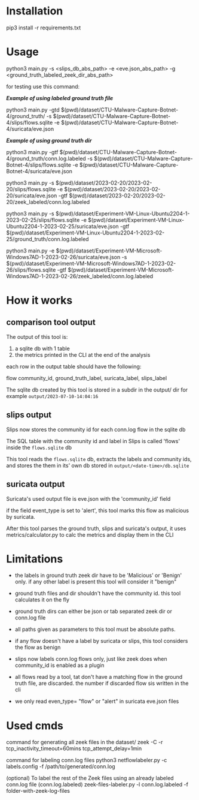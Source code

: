 # Installation

pip3 install -r requirements.txt

# Usage 

python3 main.py -s <slips_db_abs_path> -e <eve.json_abs_path> -g <ground_truth_labeled_zeek_dir_abs_path>

for testing use this command:

***Example of using labeled ground truth file***

python3 main.py -gtd $(pwd)/dataset/CTU-Malware-Capture-Botnet-4/ground_truth/ -s $(pwd)/dataset/CTU-Malware-Capture-Botnet-4/slips/flows.sqlite -e $(pwd)/dataset/CTU-Malware-Capture-Botnet-4/suricata/eve.json  

***Example of using ground truth dir***

python3 main.py -gtf $(pwd)/dataset/CTU-Malware-Capture-Botnet-4/ground_truth/conn.log.labeled -s $(pwd)/dataset/CTU-Malware-Capture-Botnet-4/slips/flows.sqlite -e $(pwd)/dataset/CTU-Malware-Capture-Botnet-4/suricata/eve.json  

python3 main.py -s $(pwd)/dataset/2023-02-20/2023-02-20/slips/flows.sqlite -e $(pwd)/dataset/2023-02-20/2023-02-20/suricata/eve.json -gtf $(pwd)/dataset/2023-02-20/2023-02-20/zeek_labeled/conn.log.labeled 

python3 main.py -s $(pwd)/dataset/Experiment-VM-Linux-Ubuntu2204-1-2023-02-25/slips/flows.sqlite -e $(pwd)/dataset/Experiment-VM-Linux-Ubuntu2204-1-2023-02-25/suricata/eve.json -gtf $(pwd)/dataset/Experiment-VM-Linux-Ubuntu2204-1-2023-02-25/ground_truth/conn.log.labeled 

python3 main.py -e $(pwd)/dataset/Experiment-VM-Microsoft-Windows7AD-1-2023-02-26/suricata/eve.json -s $(pwd)/dataset/Experiment-VM-Microsoft-Windows7AD-1-2023-02-26/slips/flows.sqlite -gtf $(pwd)/dataset/Experiment-VM-Microsoft-Windows7AD-1-2023-02-26/zeek_labeled/conn.log.labeled


# How it works

## comparison tool output

The output of this tool is:

1. a sqlite db with 1 table
2. the metrics printed in the CLI at the end of the analysis

each row in the output table should have the following:

flow community_id, ground_truth_label, suricata_label, slips_label


The sqlite db created by this tool is stored in a subdir in the output/ dir
for example
```output/2023-07-10-14:04:16```

## slips output 

Slips now stores the community id for each conn.log flow in the sqlite db

The SQL table with the community id and label in Slips is called 'flows' inside the ```flows.sqlite``` db

This tool reads the ```flows.sqlite``` db, extracts the labels and community ids, and stores the them in its' own db stored in ```output/<date-time>/db.sqlite```

## suricata output

Suricata's used output file is eve.json with the 'community_id' field

if the field event_type is set to 'alert', this tool marks this flow as malicious by suricata.

After this tool parses the ground truth, slips and suricata's output, it uses metrics/calculator.py to calc the metrics and display them in the CLI


# Limitations

* the labels in ground truth zeek dir have to be 'Malicious' or 'Benign' only. if any other label is present this tool will consider it "benign"
* ground truth files and dir shouldn't have the community id. this tool calculates it on the fly
* ground truth dirs can either be json or tab separated zeek dir or conn.log file

* all paths given as parameters to this tool must be absolute paths.
* if any flow doesn't have a label by suricata or slips, this tool considers the flow as benign 

* slips now labels conn.log flows only, just like zeek does when community_id is enabled as a plugin

* all flows read by a tool, tat don't have a matching flow in the ground truth file, are discarded. the number if discarded flow sis written in the cli

* we only read even_type= "flow" or "alert" in suricata eve.json files

# Used cmds

command for generating all zeek files in the dataset/
 zeek -C -r <pcap>  tcp_inactivity_timeout=60mins tcp_attempt_delay=1min


command for labeling conn.log files
python3 netflowlabeler.py -c labels.config -f /path/to/generated/conn.log

(optional) To label the rest of the Zeek files using an already labeled conn.log file (conn.log.labeled)
zeek-files-labeler.py -l conn.log.labeled -f folder-with-zeek-log-files



